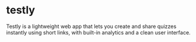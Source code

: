 # testly
Testly is a lightweight web app that lets you create and share quizzes instantly using short links, with built-in analytics and a clean user interface.
